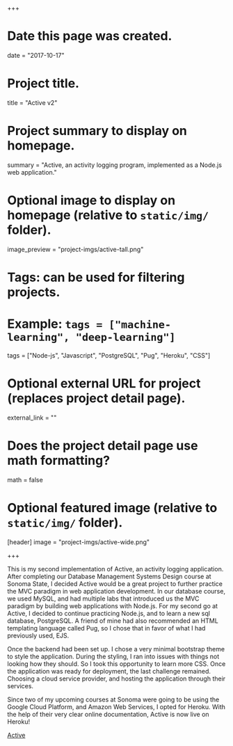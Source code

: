 +++
# Date this page was created.
date = "2017-10-17"

# Project title.
title = "Active v2"

# Project summary to display on homepage.
summary = "Active, an activity logging program, implemented as a Node.js web application."

# Optional image to display on homepage (relative to `static/img/` folder).
image_preview = "project-imgs/active-tall.png"

# Tags: can be used for filtering projects.
# Example: `tags = ["machine-learning", "deep-learning"]`
tags = ["Node-js", "Javascript", "PostgreSQL", "Pug", "Heroku", "CSS"]

# Optional external URL for project (replaces project detail page).
external_link = ""

# Does the project detail page use math formatting?
math = false

# Optional featured image (relative to `static/img/` folder).
[header]
image = "project-imgs/active-wide.png"

+++

This is my second implementation of Active, an activity logging application. After completing our Database Management Systems Design course at Sonoma State, I decided Active would be a great project to further practice the MVC paradigm in web application development. In our database course, we used MySQL, and had multiple labs that introduced us the MVC paradigm by building web applications with Node.js. For my second go at Active, I decided to continue practicing Node.js, and to learn a new sql database, PostgreSQL. A friend of mine had also recommended an HTML templating language called Pug, so I chose that in favor of what I had previously used, EJS.

Once the backend had been set up. I chose a very minimal bootstrap theme to style the application. During the styling, I ran into issues with things not looking how they should. So I took this opportunity to learn more CSS. Once the application was ready for deployment, the last challenge remained. Choosing a cloud service provider, and hosting the application through their services.

Since two of my upcoming courses at Sonoma were going to be using the Google Cloud Platform, and Amazon Web Services, I opted for Heroku. With the help of their very clear online documentation, Active is now live on Heroku!

[Active](https://active-app.herokuapp.com)
